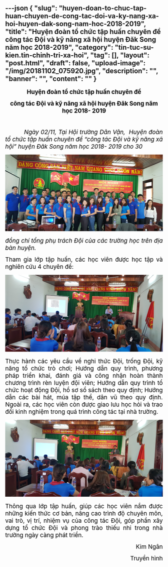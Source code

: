 ---json
{
    "slug": "huyen-doan-to-chuc-tap-huan-chuyen-de-cong-tac-doi-va-ky-nang-xa-hoi-huyen-dak-song-nam-hoc-2018-2019",
    "title": "Huyện đoàn tổ chức tập huấn chuyên đề công tác Đội và kỹ năng xã hội huyện Đăk Song năm học 2018-2019",
    "category": "tin-tuc-su-kien.tin-chinh-tri-xa-hoi",
    "tag": [],
    "layout": "post.html",
    "draft": false,
    "upload-image": "/img/20181102_075920.jpg",
    "description": "",
    "banner": "",
    "__content__": ""
}
---
<p style="text-align:center"><strong><span style="font-size:14.0pt"><span style="color:black">Huyện đo&agrave;n tổ chức tập huấn chuy&ecirc;n đề</span></span></strong></p>

<p style="text-align:center"><strong><span style="font-size:14.0pt"><span style="color:black">c&ocirc;ng t&aacute;c Đội v&agrave; kỹ năng x&atilde; hội huyện Đăk Song năm học 2018- 2019</span></span></strong></p>

<p style="text-align:justify">&nbsp;</p>

<p style="text-align:justify"><span style="font-size:14.0pt"><span style="color:black">&nbsp;&nbsp;&nbsp;&nbsp;&nbsp;&nbsp;&nbsp;&nbsp;&nbsp; <em>Ng&agrave;y 02/11, Tại Hội trường D&acirc;n Vận, &nbsp;Huyện đo&agrave;n tổ chức tập huấn chuy&ecirc;n đề &ldquo;c&ocirc;ng t&aacute;c Đội v&agrave; kỹ năng x&atilde; hội&rdquo; huyện Đăk Song năm học 2018- 2019 cho 30 </em></span></span></p>

<p style="text-align:justify"><span style="font-size:14.0pt"><span style="color:black"><em><img alt="" src="/img/20181102_080850.jpg" /></em></span></span></p>

<p style="text-align:justify"><span style="font-size:14.0pt"><span style="color:black"><em>đồng ch&iacute; tổng phụ tr&aacute;ch Đội của c&aacute;c trường học tr&ecirc;n địa b&agrave;n huyện.</em></span></span></p>

<p style="text-align:justify"><span style="background-color:white"><span style="font-size:14.0pt"><span style="color:black">Tham gia lớp tập huấn, c&aacute;c học vi&ecirc;n được học tập v&agrave; nghi&ecirc;n cứu 4 chuy&ecirc;n đề: </span></span></span></p>

<p style="text-align:justify"><span style="background-color:white"><span style="font-size:14.0pt"><span style="color:black"><img alt="" src="/img/20181102_075840.jpg" /></span></span></span></p>

<p style="text-align:justify"><span style="background-color:white"><span style="font-size:14.0pt"><span style="color:black">Thực h&agrave;nh c&aacute;c y&ecirc;u cầu về nghi thức Đội, trống Đội, kỹ năng tổ chức tr&ograve; chơi; Hướng dẫn quy tr&igrave;nh, phương ph&aacute;p triển khai, đ&aacute;nh gi&aacute; v&agrave; c&ocirc;ng nhận ho&agrave;n th&agrave;nh chương tr&igrave;nh r&egrave;n luyện đội vi&ecirc;n; Hướng dẫn quy tr&igrave;nh tổ chức hoạt động Đội, hồ sơ sổ s&aacute;ch theo quy định; Hướng dẫn c&aacute;c b&agrave;i h&aacute;t, m&uacute;a tập thể, d&acirc;n vũ theo quy định. Ngo&agrave;i ra, c&aacute;c học vi&ecirc;n c&ograve;n được giao lưu học hỏi v&agrave; trao đổi kinh nghiệm trong qu&aacute; tr&igrave;nh c&ocirc;ng t&aacute;c tại nh&agrave; trường.</span></span></span></p>

<p style="text-align:justify"><span style="background-color:white"><span style="font-size:14.0pt"><span style="color:black"><img alt="" src="/img/20181102_075920.jpg" /></span></span></span></p>

<p style="text-align:justify"><span style="background-color:white"><span style="font-size:14.0pt"><span style="color:black">Th&ocirc;ng qua lớp tập huấn, gi&uacute;p c&aacute;c học vi&ecirc;n nắm được những kiến thức cơ bản, n&acirc;ng cao tr&igrave;nh độ chuy&ecirc;n m&ocirc;n, vai tr&ograve;, vị tr&iacute;, nhiệm vụ của c&ocirc;ng t&aacute;c Đội, g&oacute;p phần x&acirc;y dựng tổ chức Đội v&agrave; phong tr&agrave;o thiếu nhi trong nh&agrave; trường ng&agrave;y c&agrave;ng ph&aacute;t triển.</span></span></span></p>

<p style="text-align:right"><span style="background-color:white"><span style="font-size:14.0pt"><span style="color:black">Kim Ng&acirc;n</span></span></span></p>

<p style="text-align:right"><span style="background-color:white"><span style="font-size:14.0pt"><span style="color:black">Truyền h&igrave;nh</span></span></span></p>

<p>&nbsp;</p>
